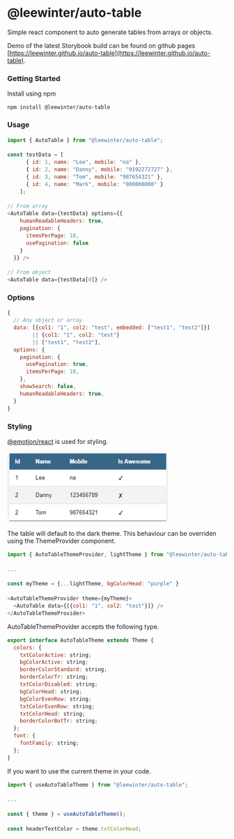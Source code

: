 # @leewinter/auto-table

Simple react component to auto generate tables from arrays or objects.

Demo of the latest Storybook build can be found on github pages [https://leewinter.github.io/auto-table](https://leewinter.github.io/auto-table).

### Getting Started

Install using npm

```shell
npm install @leewinter/auto-table
```

### Usage

```javascript
import { AutoTable } from "@leewinter/auto-table";

const testData = [
      { id: 1, name: "Lee", mobile: "na" },
      { id: 2, name: "Danny", mobile: "0192272727" },
      { id: 3, name: "Tom", mobile: "987654321" },
      { id: 4, name: "Mark", mobile: "000000000" }
    ];

// From array
<AutoTable data={testData} options={{
    humanReadableHeaders: true,
    pagination: {
      itemsPerPage: 10,
      usePagination: false
    }
  }} />

// From object
<AutoTable data={testData[0]} />
```

### Options

```javascript
{
  // Any object or array
  data: [{col1: "1", col2: "test", embedded: ["test1", "test2"]}]
        || {col1: "1", col2: "test"}
        || ["test1", "test2"],
  options: {
    pagination: {
      usePagination: true,
      itemsPerPage: 10,
    },
    showSearch: false,
    humanReadableHeaders: true,
  }
}
```

### Styling

[@emotion/react](https://www.npmjs.com/package/@emotion/react) is used for styling.

![example](./docs/images/basic-example.png)

The table will default to the dark theme. This behaviour can be overriden using the ThemeProvider component.

```javascript
import { AutoTableThemeProvider, lightTheme } from "@leewinter/auto-table";

...

const myTheme = {...lightTheme, bgColorHead: "purple" }

<AutoTableThemeProvider theme={myTheme}>
  <AutoTable data={[{col1: "1", col2: "test"}]} />
</AutoTableThemeProvider>
```

AutoTableThemeProvider accepts the following type.

```javascript
export interface AutoTableTheme extends Theme {
  colors: {
    txtColorActive: string;
    bgColorActive: string;
    borderColorStandard: string;
    borderColorTr: string;
    txtColorDisabled: string;
    bgColorHead: string;
    bgColorEvenRow: string;
    txtColorEvenRow: string;
    txtColorHead: string;
    borderColorBotTr: string;
  };
  font: {
    fontFamily: string;
  };
}
```

If you want to use the current theme in your code.

```javascript
import { useAutoTableTheme } from "@leewinter/auto-table";

...

const { theme } = useAutoTableTheme();

const headerTextColor = theme.txtColorHead;
```
